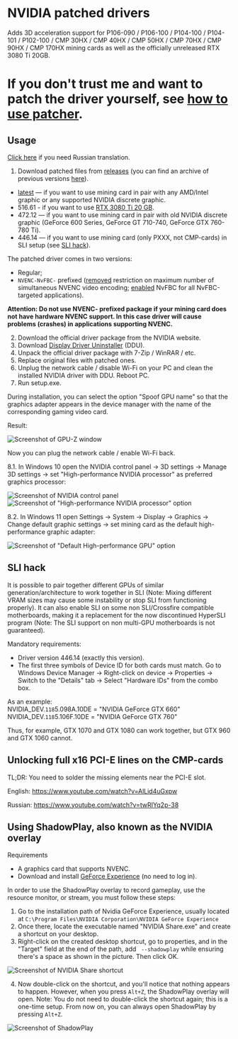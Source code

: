 # NVIDIA patched drivers
Adds 3D acceleration support for P106-090 / P106-100 / P104-100 / P104-101 / P102-100 / CMP 30HX / CMP 40HX / CMP 50HX / CMP 70HX / CMP 90HX / CMP 170HX mining cards as well as the officially unreleased RTX 3080 Ti 20GB.

# If you don't trust me and want to patch the driver yourself, see [how to use patcher](/docs/README-PATCHER.md).

## Usage
[Click here](https://mysku.club/blog/taobao/70663.html) if you need Russian translation.

1. Download patched files from [releases](https://github.com/dartraiden/NVIDIA-patcher/releases) (you can find an archive of previous versions [here](https://disk.yandex.ru/d/5LO4wqy177XZyw)).

* [latest](https://github.com/dartraiden/NVIDIA-patcher/releases/latest) — if you want to use mining card in pair with any AMD/Intel graphic or any supported NVIDIA discrete graphic.
* 516.61 - if you want to use [RTX 3080 Ti 20 GB](https://videocardz.com/newz/unreleased-geforce-rtx-3080-ti-with-20gb-memory-shows-up-with-overclocking-support).
* 472.12 — if you want to use mining card in pair with old NVIDIA discrete graphic (GeForce 600 Series, GeForce GT 710-740, GeForce GTX 760-780 Ti).
* 446.14 — if you want to use mining card (only PXXX, not CMP-cards) in SLI setup (see [SLI hack](#SLI-hack)).

The patched driver comes in two versions:
* Regular;
* `NVENC-NvFBC-` prefixed ([removed](https://github.com/keylase/nvidia-patch/tree/master/win) restriction on maximum number of simultaneous NVENC video encoding; [enabled](https://github.com/keylase/nvidia-patch/tree/master/win/nvfbcwrp) NvFBC for all NvFBC-targeted applications).

**Attention: Do not use NVENC- prefixed package if your mining card does not have hardware NVENC support. In this case driver will cause problems (crashes) in applications supporting NVENC.**

2. Download the official driver package from the NVIDIA website.
3. Download [Display Driver Uninstaller](https://www.wagnardsoft.com/display-driver-uninstaller-ddu-) (DDU).
4. Unpack the official driver package with 7-Zip / WinRAR / etc.
5. Replace original files with patched ones.
6. Unplug the network cable / disable Wi-Fi on your PC and clean the installed NVIDIA driver with DDU. Reboot PC.
7. Run setup.exe.

During installation, you can select the option "Spoof GPU name" so that the graphics adapter appears in the device manager with the name of the corresponding gaming video card.

Result:

![Screenshot of GPU-Z window](/docs/GPU-Z.png)

Now you can plug the network cable / enable Wi-Fi back.

8.1. In Windows 10 open the NVIDIA control panel → 3D settings → Manage 3D settings → set "High-performance NVIDIA processor" as preferred graphics processor:

![Screenshot of NVIDIA control panel](/docs/NVIDIA%20Manage%203D%20Settings.jpg) ![Screenshot of "High-performance NVIDIA processor" option](/docs/High%20Performance%20NVIDIA%20Processor.jpg)

8.2. In Windows 11 open Settings → System → Display → Graphics → Change default graphic settings → set mining card as the default high-performance graphic adapter:

![Screenshot of "Default High-performance GPU" option](/docs/Windows%20Default%20High-performance%20GPU.png)

## SLI hack
It is possible to pair together different GPUs of similar generation/architecture to work together in SLI (Note: Mixing different VRAM sizes may cause some instability or stop SLI from functioning properly). It can also enable SLI on some non SLI/Crossfire compatible motherboards, making it a replacement for the now discontinued HyperSLI program (Note: The SLI support on non multi-GPU motherboards is not guaranteed).

Mandatory requirements:
* Driver version 446.14 (exactly this version).
* The first three symbols of Device ID for both cards must match. Go to Windows Device Manager → Right-click on device → Properties → Switch to the "Details" tab →  Select "Hardware IDs" from the combo box.

As an example:  
NVIDIA_DEV.`118`5.098A.10DE = "NVIDIA GeForce GTX 660"  
NVIDIA_DEV.`118`5.106F.10DE = "NVIDIA GeForce GTX 760"

Thus, for example, GTX 1070 and GTX 1080 can work together, but GTX 960 and GTX 1060 cannot.

## Unlocking full x16 PCI-E lines on the CMP-cards
TL;DR: You need to solder the missing elements near the PCI-E slot.

English:
https://www.youtube.com/watch?v=AlLid4uGxpw

Russian:
https://www.youtube.com/watch?v=twRIYq2p-38

## Using ShadowPlay, also known as the NVIDIA overlay
Requirements
* A graphics card that supports NVENC.
* Download and install [GeForce Experience](https://www.nvidia.com/en-us/geforce/geforce-experience/download/) (no need to log in).

In order to use the ShadowPlay overlay to record gameplay, use the resource monitor, or stream, you must follow these steps:
1. Go to the installation path of Nvidia GeForce Experience, usually located at `C:\Program Files\NVIDIA Corporation\NVIDIA GeForce Experience`
2. Once there, locate the executable named "NVIDIA Share.exe" and create a shortcut on your desktop.
3. Right-click on the created desktop shortcut, go to properties, and in the "Target" field at the end of the path, add ` --shadowplay` while ensuring there's a space as shown in the picture. Then click OK.

![Screenshot of NVIDIA Share shortcut](/docs/NVIDIA%20Share%20shortcut.png)

4. Now double-click on the shortcut, and you'll notice that nothing appears to happen. However, when you press `Alt+Z`, the ShadowPlay overlay will open.
Note: You do not need to double-click the shortcut again; this is a one-time setup. From now on, you can always open ShadowPlay by pressing `Alt+Z`.

![Screenshot of ShadowPlay](/docs/ShadowPlay.png)
